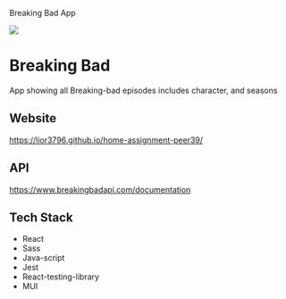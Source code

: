 Breaking Bad App

![](https://upload.wikimedia.org/wikipedia/commons/thumb/7/77/Breaking_Bad_logo.svg/360px-Breaking_Bad_logo.svg.png)

# Breaking Bad

App showing all Breaking-bad episodes includes character, and seasons

## Website

https://lior3796.github.io/home-assignment-peer39/

## API

https://www.breakingbadapi.com/documentation

## Tech Stack

- React
- Sass
- Java-script
- Jest
- React-testing-library
- MUI
